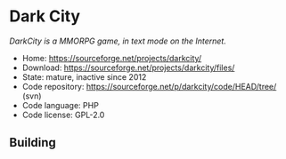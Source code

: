 # Dark City

_DarkCity is a MMORPG game, in text mode on the Internet._

- Home: https://sourceforge.net/projects/darkcity/
- Download: https://sourceforge.net/projects/darkcity/files/
- State: mature, inactive since 2012
- Code repository: https://sourceforge.net/p/darkcity/code/HEAD/tree/ (svn)
- Code language: PHP
- Code license: GPL-2.0

## Building


